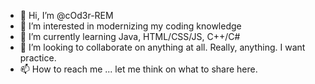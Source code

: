 - 👋 Hi, I’m @cOd3r-REM
- 👀 I’m interested in modernizing my coding knowledge
- 🌱 I’m currently learning Java, HTML/CSS/JS, C++/C#
- 💞️ I’m looking to collaborate on anything at all. Really, anything. I want practice.
- 📫 How to reach me ... let me think on what to share here.

<!---
cOd3r-REM/cOd3r-REM is a ✨ special ✨ repository because its `README.md` (this file) appears on your GitHub profile.
You can click the Preview link to take a look at your changes.
--->
